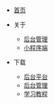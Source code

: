 * [首页]()
* 关于
  * [后台管理](README?id=调试)
  * [小程序端](README?id=单元测试)

* 下载
  * [后台平台](https://github.com/Jackson0714/PassJava-Platform)
  * [后台管理](https://github.com/Jackson0714/PassJava-Portal)
  * [学习教程](https://github.com/Jackson0714/PassJava-Learning)
